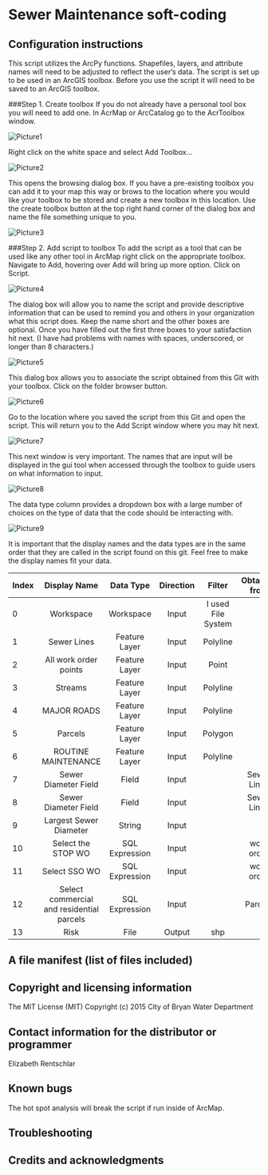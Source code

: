 # Sewer Maintenance soft-coding
## Configuration instructions
This script utilizes the ArcPy functions.  Shapefiles, layers, and attribute names will need to be adjusted to reflect the user’s data. 
The script is set up to be used in an ArcGIS toolbox.  Before you use the script it will need to be saved to an ArcGIS toolbox.  

###Step 1. Create toolbox
If you do not already have a personal tool box you will need to add one.  In AcrMap or ArcCatalog go to the AcrToolbox window. 

![Picture1](https://farm2.staticflickr.com/1707/24436856032_cd8a5ac8fd_z.jpg)

Right click on the white space and select Add Toolbox…

![Picture2](https://farm2.staticflickr.com/1675/24249608550_fab494a1bc_z.jpg)

This opens the browsing dialog box.  If you have a pre-existing toolbox you can add it to your map this way or brows to the location where you would like your toolbox to be stored and create a new toolbox in this location.  Use the create toolbox button at the top right hand corner of the dialog box and name the file something unique to you. 

![Picture3](https://farm2.staticflickr.com/1479/24436855852_611c22b62c_b.jpg)

###Step 2. Add script to toolbox
To add the script as a tool that can be used like any other tool in ArcMap right click on the appropriate toolbox.  Navigate to Add, hovering over Add will bring up more option.  Click on Script.  

![Picture4](https://farm2.staticflickr.com/1527/24545150075_0a9bd0c906_z.jpg)

The dialog box will allow you to name the script and provide descriptive information that can be used to remind you and others in your organization what this script does.   Keep the name short and the other boxes are optional.  Once you have filled out the first three boxes to your satisfaction hit next.  (I have had problems with names with spaces, underscored, or longer than 8 characters.) 

![Picture5](https://farm2.staticflickr.com/1678/23918350863_526d5618c3_z.jpg)

This dialog box allows you to associate the script obtained from this Git with your toolbox.  Click on the folder browser button.

![Picture6](https://farm2.staticflickr.com/1660/24177535589_9ae8b43e6a_z.jpg)

 Go to the location where you saved the script from this Git and open the script.  This will return you to the Add Script window where you may hit next. 

![Picture7](https://farm2.staticflickr.com/1476/24437009522_404487fb91_z.jpg)

This next window is very important.  The names that are input will be displayed in the gui tool when accessed through the toolbox to guide users on what information to input. 

![Picture8](https://farm2.staticflickr.com/1480/23919744373_f12210d3f3_z.jpg)

The data type column provides a dropdown box with a large number of choices on the type of data that the code should be interacting with. 

![Picture9](https://farm2.staticflickr.com/1694/24251313160_84e634fb4b_z.jpg)

It is important that the display names and the data types are in the same order that they are called in the script found on this git.  Feel free to make the display names fit your data. 

| Index | Display Name | Data Type | Direction | Filter | Obtained from |
|:------|:------------:|:---------:|:---------:|:------:|:-------------:|
| 0     | Workspace    | Workspace | Input     | I used File System |    |
| 1     | Sewer Lines  | Feature Layer | Input | Polyline |         |
| 2     | All work order points | Feature Layer | Input | Point |   |
| 3     | Streams      | Feature Layer | Input | Polyline |         |
| 4     | MAJOR ROADS  | Feature Layer | Input | Polyline |         |
| 5     | Parcels      | Feature Layer | Input | Polygon |          |
| 6     | ROUTINE MAINTENANCE | Feature Layer | Input | Polyline |  |
| 7     | Sewer Diameter Field | Field | Input |  | Sewer Lines   |
| 8     | Sewer Diameter Field | Field | Input |  | Sewer Lines   |
| 9     | Largest Sewer Diameter | String | Input |  |         | 
| 10    | Select the STOP WO| SQL Expression | Input |  | work order    |
| 11    | Select SSO WO | SQL Expression | Input |  | work order    |
| 12    | Select commercial and residential parcels | SQL Expression | Input |  | Parcels |
| 13    | Risk         | File      | Output    | shp    |           |



## A file manifest (list of files included)
## Copyright and licensing information
The MIT License (MIT)
Copyright (c) 2015 City of Bryan Water Department
## Contact information for the distributor or programmer
Elizabeth Rentschlar
## Known bugs
The hot spot analysis will break the script if run inside of ArcMap.  
## Troubleshooting
## Credits and acknowledgments
